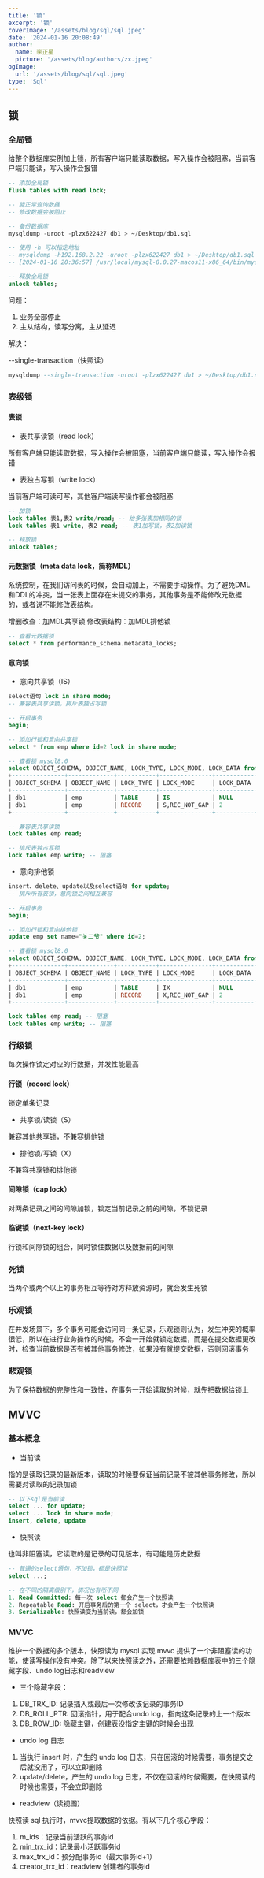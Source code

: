 ```yaml
---
title: '锁'
excerpt: '锁'
coverImage: '/assets/blog/sql/sql.jpeg'
date: '2024-01-16 20:08:49'
author:
  name: 李正星
  picture: '/assets/blog/authors/zx.jpeg'
ogImage:
  url: '/assets/blog/sql/sql.jpeg'
type: 'Sql'
---
```


## 锁

### 全局锁

给整个数据库实例加上锁，所有客户端只能读取数据，写入操作会被阻塞，当前客户端只能读，写入操作会报错

```sql
-- 添加全局锁
flush tables with read lock;

-- 能正常查询数据
-- 修改数据会被阻止

-- 备份数据库
mysqldump -uroot -plzx622427 db1 > ~/Desktop/db1.sql

-- 使用 -h 可以指定地址 
-- mysqldump -h192.168.2.22 -uroot -plzx622427 db1 > ~/Desktop/db1.sql
-- [2024-01-16 20:36:57] /usr/local/mysql-8.0.27-macos11-x86_64/bin/mysqldump db1 --result-file=/Users/lizhengxing/_localhost-2024_01_16_20_36_57-dump.sql --user=root --host=127.0.0.1 --port=3306

-- 释放全局锁
unlock tables;
```

问题：

1. 业务全部停止
2. 主从结构，读写分离，主从延迟

解决：

--single-transaction（快照读）

```sql
mysqldump --single-transaction -uroot -plzx622427 db1 > ~/Desktop/db1.sql
```

### 表级锁

#### 表锁

- 表共享读锁（read lock）

所有客户端只能读取数据，写入操作会被阻塞，当前客户端只能读，写入操作会报错

- 表独占写锁（write lock）

当前客户端可读可写，其他客户端读写操作都会被阻塞

```sql
-- 加锁
lock tables 表1,表2 write/read; -- 给多张表加相同的锁
lock tables 表1 write, 表2 read; -- 表1加写锁，表2加读锁

-- 释放锁
unlock tables;
```

#### 元数据锁（meta data lock，简称MDL）

系统控制，在我们访问表的时候，会自动加上，不需要手动操作。为了避免DML和DDL的冲突，当一张表上面存在未提交的事务，其他事务是不能修改元数据的，或者说不能修改表结构。

增删改查：加MDL共享锁
修改表结构：加MDL排他锁

```sql
-- 查看元数据锁
select * from performance_schema.metadata_locks;
```

#### 意向锁

- 意向共享锁（IS）

```sql
select语句 lock in share mode;
-- 兼容表共享读锁，排斥表独占写锁
```

```sql
-- 开启事务
begin;

-- 添加行锁和意向共享锁
select * from emp where id=2 lock in share mode;

-- 查看锁 mysql8.0
select OBJECT_SCHEMA, OBJECT_NAME, LOCK_TYPE, LOCK_MODE, LOCK_DATA from performance_schema.data_locks;
+---------------+-------------+-----------+---------------+-----------+
| OBJECT_SCHEMA | OBJECT_NAME | LOCK_TYPE | LOCK_MODE     | LOCK_DATA |
+---------------+-------------+-----------+---------------+-----------+
| db1           | emp         | TABLE     | IS            | NULL      |
| db1           | emp         | RECORD    | S,REC_NOT_GAP | 2         |
+---------------+-------------+-----------+---------------+-----------+

-- 兼容表共享读锁
lock tables emp read;

-- 排斥表独占写锁
lock tables emp write; -- 阻塞
```

- 意向排他锁

```sql
insert、delete、update以及select语句 for update;
-- 排斥所有表锁，意向锁之间相互兼容
```

```sql
-- 开启事务
begin;

-- 添加行锁和意向排他锁
update emp set name="关二爷" where id=2;

-- 查看锁 mysql8.0
select OBJECT_SCHEMA, OBJECT_NAME, LOCK_TYPE, LOCK_MODE, LOCK_DATA from performance_schema.data_locks;
+---------------+-------------+-----------+---------------+-----------+
| OBJECT_SCHEMA | OBJECT_NAME | LOCK_TYPE | LOCK_MODE     | LOCK_DATA |
+---------------+-------------+-----------+---------------+-----------+
| db1           | emp         | TABLE     | IX            | NULL      |
| db1           | emp         | RECORD    | X,REC_NOT_GAP | 2         |
+---------------+-------------+-----------+---------------+-----------+

lock tables emp read; -- 阻塞
lock tables emp write; -- 阻塞
```

### 行级锁

每次操作锁定对应的行数据，并发性能最高

#### 行锁（record lock）

锁定单条记录

- 共享锁/读锁（S）

兼容其他共享锁，不兼容排他锁

- 排他锁/写锁（X）

不兼容共享锁和排他锁

#### 间隙锁（cap lock）

对两条记录之间的间隙加锁，锁定当前记录之前的间隙，不锁记录

#### 临键锁（next-key lock）

行锁和间隙锁的组合，同时锁住数据以及数据前的间隙

### 死锁

当两个或两个以上的事务相互等待对方释放资源时，就会发生死锁

### 乐观锁

在并发场景下，多个事务可能会访问同一条记录，乐观锁则认为，发生冲突的概率很低，所以在进行业务操作的时候，不会一开始就锁定数据，而是在提交数据更改时，检查当前数据是否有被其他事务修改，如果没有就提交数据，否则回滚事务

### 悲观锁

为了保持数据的完整性和一致性，在事务一开始读取的时候，就先把数据给锁上

## MVVC

### 基本概念

- 当前读

指的是读取记录的最新版本，读取的时候要保证当前记录不被其他事务修改，所以需要对读取的记录加锁

```sql
-- 以下sql是当前读
select ... for update;
select ... lock in share mode;
insert, delete, update
```

- 快照读

也叫非阻塞读，它读取的是记录的可见版本，有可能是历史数据

```sql
-- 普通的select语句，不加锁，都是快照读
select ...;

-- 在不同的隔离级别下，情况也有所不同
1. Read Committed: 每一次 select 都会产生一个快照读
2. Repeatable Read: 开启事务后的第一个 select，才会产生一个快照读
3. Serializable: 快照读变为当前读，都会加锁
```

### MVVC

维护一个数据的多个版本，快照读为 mysql 实现 mvvc 提供了一个非阻塞读的功能，使读写操作没有冲突。除了以来快照读之外，还需要依赖数据库表中的三个隐藏字段、undo log日志和readview

- 三个隐藏字段：

1. DB_TRX_ID: 记录插入或最后一次修改该记录的事务ID
2. DB_ROLL_PTR: 回滚指针，用于配合undo log，指向这条记录的上一个版本
3. DB_ROW_ID: 隐藏主键，创建表没指定主键的时候会出现

- undo log 日志

1. 当执行 insert 时，产生的 undo log 日志，只在回滚的时候需要，事务提交之后就没用了，可以立即删除
2. update/delete，产生的 undo log 日志，不仅在回滚的时候需要，在快照读的时候也需要，不会立即删除

- readview（读视图）

快照读 sql 执行时，mvvc提取数据的依据。有以下几个核心字段：

1. m_ids：记录当前活跃的事务id
2. min_trx_id：记录最小活跃事务id
3. max_trx_id：预分配事务id（最大事务id+1）
4. creator_trx_id：readview 创建者的事务id